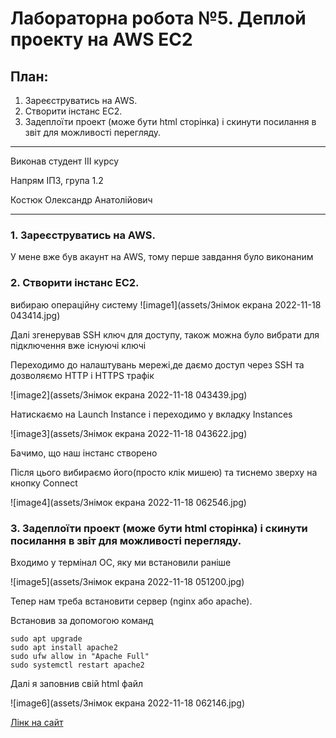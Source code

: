# Лабораторна робота №5. Деплой проекту на AWS EC2

## План:
 1. Зареєструватись на AWS.
 2. Створити інстанс EC2.
 3. Задеплоїти проект (може бути html сторінка) і скинути посилання в звіт для можливості перегляду.

---
Виконав студент ІІІ курсу

Напрям ІПЗ, група 1.2

Костюк Олександр Анатолійович

---

### 1. Зареєструватись на AWS.

У мене вже був акаунт на AWS, тому перше завдання було виконаним

### 2. Створити інстанс EC2.

вибираю операційну систему
![image1](assets/Знімок екрана 2022-11-18 043414.jpg)

Далі згенерував SSH ключ для доступу, також можна було вибрати для підключення вже існуючі ключі

Переходимо до налаштувань мережі,де даємо доступ через SSH та дозволяємо HTTP і HTTPS трафік

![image2](assets/Знімок екрана 2022-11-18 043439.jpg)

Натискаємо на Launch Instance і переходимо у вкладку Instances

![image3](assets/Знімок екрана 2022-11-18 043622.jpg)

Бачимо, що наш інстанс створено

Після цього вибираємо його(просто клік мишею) та тиснемо зверху на кнопку Connect

![image4](assets/Знімок екрана 2022-11-18 062546.jpg)

### 3. Задеплоїти проект (може бути html сторінка) і скинути посилання в звіт для можливості перегляду.

Входимо у термінал ОС, яку ми встановили раніше

![image5](assets/Знімок екрана 2022-11-18 051200.jpg)

Тепер нам треба встановити сервер (nginx або apache).

Встановив за допомогою команд

```
sudo apt upgrade
sudo apt install apache2
sudo ufw allow in "Apache Full"
sudo systemctl restart apache2
```


Далі я заповнив свій html файл

![image6](assets/Знімок екрана 2022-11-18 062146.jpg)



[Лінк на сайт](https://3.21.40.66/)